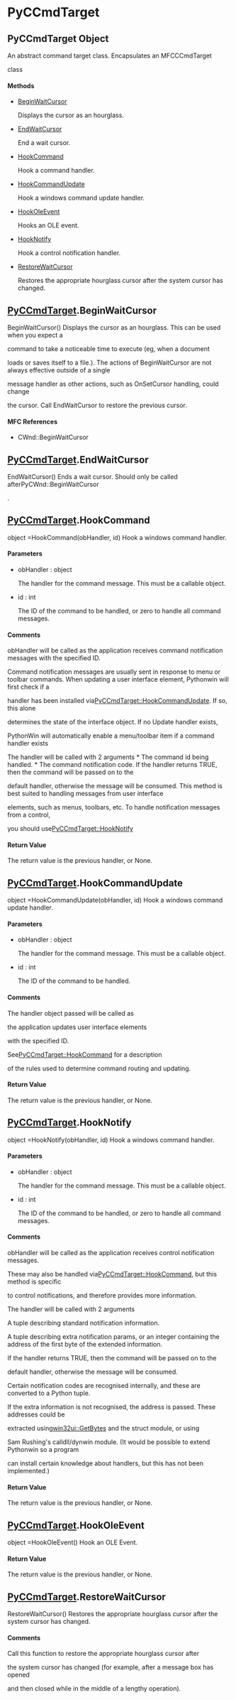# PyCCmdTarget

## PyCCmdTarget Object



An abstract command target class\.  Encapsulates an MFCCCmdTarget



 class

#### Methods


  - [BeginWaitCursor](PyCCmdTarget.md#pyccmdtargetbeginwaitcursor)

    Displays the cursor as an hourglass\.&nbsp;

  - [EndWaitCursor](PyCCmdTarget.md#pyccmdtargetendwaitcursor)

    End a wait cursor\.&nbsp;

  - [HookCommand](PyCCmdTarget.md#pyccmdtargethookcommand)

    Hook a command handler\.&nbsp;

  - [HookCommandUpdate](PyCCmdTarget.md#pyccmdtargethookcommandupdate)

    Hook a windows command update handler\.&nbsp;

  - [HookOleEvent](PyCCmdTarget.md#pyccmdtargethookoleevent)

    Hooks an OLE event\.&nbsp;

  - [HookNotify](PyCCmdTarget.md#pyccmdtargethooknotify)

    Hook a control notification handler\.&nbsp;

  - [RestoreWaitCursor](PyCCmdTarget.md#pyccmdtargetrestorewaitcursor)

    Restores the appropriate hourglass cursor after the system cursor has changed\.&nbsp;

## [PyCCmdTarget](#pyccmdtarget)\.BeginWaitCursor

BeginWaitCursor\(\)
Displays the cursor as an hourglass\.  This can be used when you expect a 

command to take a noticeable time to execute \(eg, when a document 

loads or saves itself to a file\.\)\.
The actions of BeginWaitCursor are not always effective outside of a single 

message handler as other actions, such as OnSetCursor handling, could change 

the cursor\.
Call EndWaitCursor to restore the previous cursor\.

#### MFC References


  - CWnd::BeginWaitCursor

## [PyCCmdTarget](#pyccmdtarget)\.EndWaitCursor

EndWaitCursor\(\)
Ends a wait cursor\.  Should only be called afterPyCWnd::BeginWaitCursor



\.

## [PyCCmdTarget](#pyccmdtarget)\.HookCommand



object =HookCommand\(obHandler, id\)
Hook a windows command handler\.

#### Parameters


  - obHandler : object

    The handler for the command message\.  This must be a callable object\.

  - id : int

    The ID of the command to be handled, or zero to handle all command messages\.

#### Comments


obHandler will be called as the application receives command notification messages with the specified ID\. 

Command notification messages are usually sent in response to menu or toolbar commands\.
When updating a user interface element, Pythonwin will first check if a 

handler has been installed via[PyCCmdTarget::HookCommandUpdate](PyCCmdTarget.md#pyccmdtargethookcommandupdate)\.  If so, this alone 

determines the state of the interface object\.  If no Update handler exists, 

PythonWin will automatically enable a menu/toolbar item if a command handler exists 

The handler will be called with 2 arguments
\* The command id being handled\.
\* The command notification code\.
If the handler returns TRUE, then the command will be passed on to the 

default handler, otherwise the message will be consumed\.
This method is best suited to handling messages from user interface 

elements, such as menus, toolbars, etc\.  To handle notification messages from a control, 

you should use[PyCCmdTarget::HookNotify](PyCCmdTarget.md#pyccmdtargethooknotify)

#### Return Value
The return value is the previous handler, or None\.

## [PyCCmdTarget](#pyccmdtarget)\.HookCommandUpdate



object =HookCommandUpdate\(obHandler, id\)
Hook a windows command update handler\.

#### Parameters


  - obHandler : object

    The handler for the command message\.  This must be a callable object\.

  - id : int

    The ID of the command to be handled\.

#### Comments


The handler object passed will be called as 

the application updates user interface elements 

with the specified ID\. 

See[PyCCmdTarget::HookCommand](PyCCmdTarget.md#pyccmdtargethookcommand) for a description 

of the rules used to determine command routing and updating\.

#### Return Value
The return value is the previous handler, or None\.

## [PyCCmdTarget](#pyccmdtarget)\.HookNotify



object =HookNotify\(obHandler, id\)
Hook a windows command handler\.

#### Parameters


  - obHandler : object

    The handler for the command message\.  This must be a callable object\.

  - id : int

    The ID of the command to be handled, or zero to handle all command messages\.

#### Comments


obHandler will be called as the application receives control notification messages\. 

These may also be handled via[PyCCmdTarget::HookCommand](PyCCmdTarget.md#pyccmdtargethookcommand), but this method is specific 

to control notifications, and therefore provides more information\.


The handler will be called with 2 arguments
 

A tuple describing standard notification information\.
 

A tuple describing extra notification params, or an integer containing the address of the first byte of the extended information\.
 

If the handler returns TRUE, then the command will be passed on to the 

default handler, otherwise the message will be consumed\.


Certain notification codes are recognised internally, and these are converted to a Python tuple\. 

If the extra information is not recognised, the address is passed\.  These addresses could be 

extracted using[win32ui::GetBytes](win32ui.md#win32uigetbytes) and the struct module, or using 

Sam Rushing's calldll/dynwin module\. \(It would be possible to extend Pythonwin so a program 

can install certain knowledge about handlers, but this has not been implemented\.\)

#### Return Value
The return value is the previous handler, or None\.

## [PyCCmdTarget](#pyccmdtarget)\.HookOleEvent



object =HookOleEvent\(\)
Hook an OLE Event\.

#### Return Value
The return value is the previous handler, or None\.

## [PyCCmdTarget](#pyccmdtarget)\.RestoreWaitCursor

RestoreWaitCursor\(\)
Restores the appropriate hourglass cursor after the system cursor has changed\.

#### Comments


Call this function to restore the appropriate hourglass cursor after 

the system cursor has changed \(for example, after a message box has opened 

and then closed while in the middle of a lengthy operation\)\.